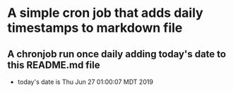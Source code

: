 A simple cron job that adds daily timestamps to markdown file
============================================================
## A chronjob run once daily adding today's date to this README.md file
* today's date is Thu Jun 27 01:00:07 MDT 2019
